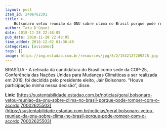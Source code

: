 ```yaml
---
layout: post
item_id: 2406762301
title: >-
    Bolsonaro vetou reunião da ONU sobre clima no Brasil porque pode romper com o acordo
author: Tatu D'Oquei
date: 2018-11-28 22:48:05
pub_date: 2018-11-28 22:48:05
time_added: 2018-12-02 01:36:40
categories: [avisamos]
tags: []
image: https://img.estadao.com.br/resources/jpg/8/2/1542127209228.jpg
---
```


BRASÍLIA - A retirada da candidatura do Brasil como sede da COP-25, Conferência das Nações Unidas para Mudanças Climáticas a ser realizada em 2019, foi decidida pelo presidente eleito, Jair Bolsonaro. “Houve participação minha nessa decisão”, disse.

**Link:** [https://sustentabilidade.estadao.com.br/noticias/geral,bolsonaro-vetou-reuniao-da-onu-sobre-clima-no-brasil-porque-pode-romper-com-o-acordo,70002625503](https://sustentabilidade.estadao.com.br/noticias/geral,bolsonaro-vetou-reuniao-da-onu-sobre-clima-no-brasil-porque-pode-romper-com-o-acordo,70002625503)

